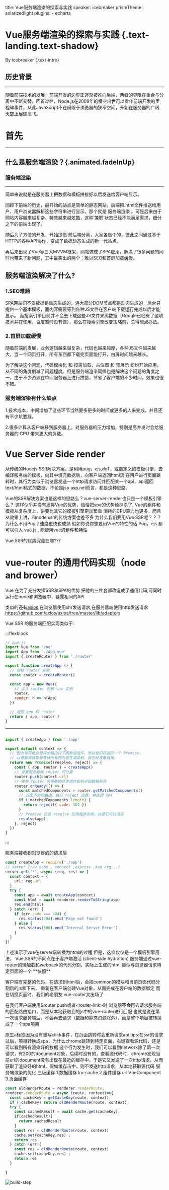 title: Vue服务端渲染的探索与实践
speaker: icebreaker
prismTheme: solarizedlight
plugins:
    - echarts

<slide class="bg-black-blue aligncenter" >

# Vue服务端渲染的探索与实践 {.text-landing.text-shadow}

By icebreaker {.text-intro}

<slide :class="size-30 aligncenter">

## 历史背景

---

随着前端技术的发展，前端开发的边界正逐渐被推向后端，两者的界限在重合与分离中不断交替。回首过往，Node.js在2009年的横空出世可以看作前端开发的里程碑事件，从此JavaScript不在局限于浏览器的狭窄空间，开始在服务器的广阔天空上展翅高飞。

<slide :class="size-30 aligncenter">

# 首先

---

## 什么是服务端渲染？{.animated.fadeInUp}

<slide :class="size-50 aligncenter">

### 服务端渲染

---

 简单来说就是在服务器上把数据和模板拼接好以后发送给客户端显示。

<slide :class="size-50 ">

回顾下前端的历史，最开始的站点是简单的静态网站。后端把.html文件推送给用户，用户浏览器解析这些字符串进行显示。那个就是 服务端渲染 。可是后来由于网站内容越来越复杂、特效越来越炫酷，这种‘兼职’状态已经不能满足需求，细分之下的前端出现了。

<slide :class="size-50 ">

随后为了方便的开发，开始提倡 前后端分离，大家各做个的，彼此之间通过基于HTTP的各种API协作，变成了数据动态生成的新一代站点。

再后来出现了Vue等三大MVVM框架，网站做成了SPA应用，解决了很多问题的同时也带来了新问题，其中最突出的两个：难以SEO和首屏加载缓慢。
<slide :class="size-40 aligncenter">

## 服务端渲染解决了什么?

<slide :class="size-40 aligncenter">

### 1.SEO难题

<slide :class="size-40 ">
SPA网站们不仅数据是动态生成的，连大部分DOM节点都是动态生成的，后台只提供一个基本模板，而内容需要等到各种JS文件在客户端下载运行完成以后才能显示。
而搜索引擎目前并不会去下载这些JS文件来爬数据（Google已经有了这项技术并在使用，百度暂时没有做），那么在搜索引擎改变策略前，总得想点办法。

<!-- 时尚就是轮回，现在前端竟然也有这个现象...那么大神们想到了办法：那就让我们回到老路上吧。
得益于Node.js的出现，不需要后台做太多，把数据和模板在中间服务器上进行组装，再发送给客户端。 -->

<slide :class="size-40 aligncenter">

### 2.首屏加载缓慢

<slide :class="size-40 ">
随着前端的发展，业务逻辑越来越复杂，代码也越来越厚，各种JS文件越来越大，当一个网页打开，所有东西都下载完页面能打开，白屏时间越来越长。

为了解决这个问题，代码模块化 和 按需加载、占位图 和 预展示 纷纷开始应用，从不同的角度削减了问题程度。但是服务端渲染同样也是解决这个问题的角度之一，由于不少资源在中间服务器上进行拼接，节省了客户端的不少时间，效果也很不错。

<slide :class="size-40 aligncenter">

### 服务端渲染有什么缺点

<slide :class="size-40 ">

1.技术成本，中间增加了这些环节当然要多更多的时间或更多的人来完成，并且还有不少坑要踩。

2.很多计算从客户端移到服务器上，对服务器的压力增加，特别是高并发时会给服务器的 CPU 带来更大的负载。

<slide :class="size-40 aligncenter">

# Vue Server Side render

<slide :class="size-40">

从传统的Nodejs SSR解决方案，是利用pug，ejs,doT，或自定义的模板引擎，去编译服务端的模板，向其中填充数据后，向客户端返回html流
在用户进行页面跳转时，其行为类似于浏览器发送一个http请求访问并匹配某一个api，api返回text/html格式的数据，不论是jsp asp.net而言，都是这种思路。

<slide :class="size-40">

Vue的SSR解决方案也是这样的思路么？vue-server-render也只是一个模板引擎么？
这样似乎并没有发挥Vue的优势，恰恰把spa的优势给抹杀了,
Vue的组件和模板从复杂度上，讲要比其它的模板引擎更加繁重
消耗的CPU算力也更多，而且从效果上讲，和node ssr的传统方案也差不多
为什么我们要用Vue SSR呢？？？
为什么不用Pug？速度更快也成熟
假如你说你想要用Vue的特性的话
Pug，ejs 都可以引入 vue.js , 能使用vue的组件和特性

Vue SSR的优势究竟在哪???

<slide :class="size-40 aligncenter">

# vue-router 的通用代码实现（node and brower）

<slide :class="size-40 ">

Vue 在为了充分发挥SSR和SPA的优势
把他的三件套都改造成了通用代码,可同时运行在node和浏览器中，暴露相同的API

类似的还有[axios](https://github.com/axios/axios),在浏览器使用xhr发送请求,在服务器端使用http发送请求
<https://github.com/axios/axios/tree/master/lib/adapters>

<slide :class="size-80 ">

Vue SSR 的服务端匹配实现类似于:

:::flexblock

```js
// app.js
import Vue from 'vue'
import App from './App.vue'
import { createRouter } from './router'

export function createApp () {
  // 创建 router 实例
  const router = createRouter()

  const app = new Vue({
    // 注入 router 到根 Vue 实例
    router,
    render: h => h(App)
  })

  // 返回 app 和 router
  return { app, router }
}
```

---

``` js

import { createApp } from './app'

export default context => {
  // 因为有可能会是异步路由钩子函数或组件，所以我们将返回一个 Promise，
  // 以便服务器能够等待所有的内容在渲染前，就已经准备就绪。
  return new Promise((resolve, reject) => {
    const { app, router } = createApp()
    // 设置服务器端 router 的位置
    router.push(context.url)
    // 等到 router 将可能的异步组件和钩子函数解析完
    router.onReady(() => {
      const matchedComponents = router.getMatchedComponents()
      // 匹配不到的路由，执行 reject 函数，并返回 404
      if (!matchedComponents.length) {
        return reject({ code: 404 })
      }
      // Promise 应该 resolve 应用程序实例，以便它可以渲染
      resolve(app)
    }, reject)
  })
}
```

:::

<slide :class="size-60 ">

服务端接收到浏览器的的请求后

```js
const createApp = require('./app')
// server (raw node , connect ,express ,koa etg...)
server.get('*', async (req, res) => {
  const context = {
    url: req.url
  }
  try {
    const app = await createApp(context)
    const html = await renderer.renderToString(app)
    res.end(html)
  } catch (err) {
    if (err.code === 404) {
      res.status(404).end('Page not found')
    } else {
      res.status(500).end('Internal Server Error')
    }
  }
})
```

<slide :class="size-60 ">
上述演示了vue在server端转换为html的过程
但是，这样仅仅是一个模板引擎用法，
Vue SSR的不同点在于客户端激活 (client-side hydration)

<slide :class="size-60 ">
服务端通过vue-router的懒加载和webpack的代码分割，实际上生成的html
类似与浏览器请求特定页面的一个 **快照** 

客户端有完整的代码，在请求到html后，会把common的模块和当前页面代码分割后的js拿下来，
重新在客户端创建Vue对象，从而完成在客户端的数据绑定
而在切换页面时，我们的老朋友
vue-router又出场了

在我们客户端使用$router.push或者\<router-link\>时
浏览器**不会**再去请求服务端的匹配路由接口，而是从本地获取到的js中的vue-router进行匹配
也就是说在第一次请求服务端后，不会再去请求（数据和静态资源除外），而是整个项目被转换成了一个spa项目

<slide :class="size-60 ">
原生a标签因为没有重写click事件，在页面跳转时会重新请求api

<slide :class="size-60 ">
tips:在ssr的请求过后，项目转换成spa，为什么chrome跳转到特定页面，右键查看源代码，还是可以看到所有渲染好的数据
这个行为发生时，我们可以看到network除了第一次请求，有200的document对象，后续时没有的，查看源代码时，chrome发现当前url的document没有出现在最近的缓存中，于是它又发送了一次http请求，从而获取了渲染好的html，假如缓存击中，则不发送http请求，从本地获取源代码

<slide :class="size-60 ">
服务端渲染的优化
三级缓存
1.数据缓存
lru-cache
2.组件缓存
url:VueComponent
3.页面缓存

```js
const oldRenderRoute = renderer.renderRoute;
renderer.renderRoute = async (route, context)=>{
  const cacheKey = getCacheKey(route, context);
  if (!cacheKey) return oldRenderRoute(route, context);
  try {
    const cachedResult = await cache.get(cacheKey);
    if(cachedResult){
      return cachedResult
    }
    const res = oldRenderRoute(route, context)
    cache.set(cacheKey,res) ;
    return res
  } catch (err){
    const res = oldRenderRoute(route, context)
    cache.set(cacheKey,res) ;
    return res
  }
  
}

```

<slide :class="size-60 ">

![build-step](/build-step.png)

<slide :class="size-60 ">

